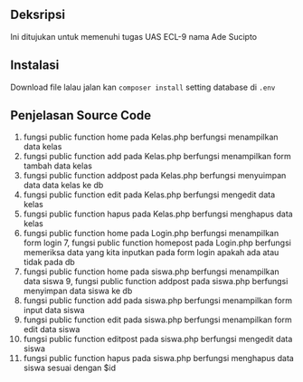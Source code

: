 ## Deksripsi
Ini ditujukan untuk memenuhi tugas UAS ECL-9 nama Ade Sucipto
## Instalasi
Download file lalau jalan kan ``composer install`` setting database di   ``.env`` 
## Penjelasan Source Code
1. fungsi public function home pada Kelas.php berfungsi menampilkan data kelas
2. fungsi public function add pada Kelas.php berfungsi menampilkan form tambah data kelas
3. fungsi public function addpost pada Kelas.php berfungsi menyuimpan data data kelas ke db
4. fungsi public function edit pada Kelas.php berfungsi mengedit data kelas
5. fungsi public function hapus pada Kelas.php berfungsi menghapus data kelas
6. fungsi public function home pada Login.php berfungsi menampilkan form login
7, fungsi public function homepost pada Login.php berfungsi memeriksa data yang kita inputkan pada form login apakah ada atau tidak pada db
8. fungsi public function home pada siswa.php berfungsi menampilkan data siswa
9, fungsi public function addpost pada siswa.php berfungsi menyimpan data siswa ke db
10. fungsi public function add pada siswa.php berfungsi menampilkan form input data siswa
11. fungsi public function edit pada siswa.php berfungsi menampilkan form edit data siswa
12. fungsi public function editpost pada siswa.php berfungsi mengedit data siswa
13. fungsi public function hapus pada siswa.php berfungsi menghapus data siswa sesuai dengan $id
